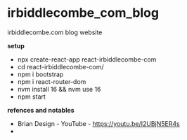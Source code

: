 # irbiddlecombe_com_blog
irbiddlecombe.com blog website


**setup**

- npx create-react-app react-irbiddlecombe-com
- cd react-irbiddlecombe-com/
- npm i bootstrap
- npm i react-router-dom
- nvm install 16 && nvm use 16
- npm start




**refences and notables**

- Brian Design - YouTube - https://youtu.be/I2UBjN5ER4s
- 